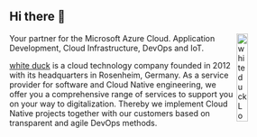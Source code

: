 ## Hi there 👋

<img width="20%" align="right" alt="white duck Logo" src="https://whiteduck.de/wp-content/uploads/wd-dark.png">

Your partner for the Microsoft Azure Cloud. Application Development, Cloud Infrastructure, DevOps and IoT.

[white duck](https://whiteduck.de) is a cloud technology company founded in 2012 with its headquarters in Rosenheim, Germany. As a service provider for software and Cloud Native engineering, we offer you a comprehensive range of services to support you on your way to digitalization. Thereby we implement Cloud Native projects together with our customers based on transparent and agile DevOps methods.
